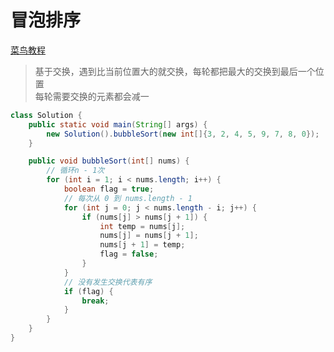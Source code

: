# 冒泡排序
[菜鸟教程](https://www.runoob.com/w3cnote/bubble-sort.html)
> 基于交换，遇到比当前位置大的就交换，每轮都把最大的交换到最后一个位置  
> 每轮需要交换的元素都会减一
> 
```java
class Solution {
    public static void main(String[] args) {
        new Solution().bubbleSort(new int[]{3, 2, 4, 5, 9, 7, 8, 0});
    }

    public void bubbleSort(int[] nums) {
        // 循环n - 1次
        for (int i = 1; i < nums.length; i++) {
            boolean flag = true;
            // 每次从 0 到 nums.length - 1
            for (int j = 0; j < nums.length - i; j++) {
                if (nums[j] > nums[j + 1]) {
                    int temp = nums[j];
                    nums[j] = nums[j + 1];
                    nums[j + 1] = temp;
                    flag = false;
                }
            }
            // 没有发生交换代表有序
            if (flag) {
                break;
            }
        }
    }
}
```